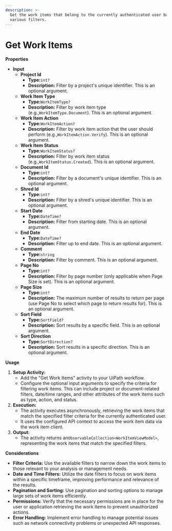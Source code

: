```yaml
---
description: >-
  Get the work items that belong to the currently authenticated user based on
  various filters.
---
```


# Get Work Items

**Properties**

* **Input**
  * **Project Id**
    * **Type:**`int?`
    * **Description:** Filter by a project's unique identifier. This is an optional argument.
  * **Work Item Type**
    * **Type:**`WorkItemType?`
    * **Description:** Filter by work item type (e.g.,`WorkItemType.Document`). This is an optional argument.
  * **Work Item Action**
    * **Type:**`WorkItemAction?`
    * **Description:** Filter by work item action that the user should perform (e.g.,`WorkItemAction.Verify`). This is an optional argument.
  * **Work Item Status**
    * **Type:**`WorkItemStatus?`
    * **Description:** Filter by work item status (e.g.,`WorkItemStatus.Created`). This is an optional argument.
  * **Document Id**
    * **Type:**`int?`
    * **Description:** Filter by a document's unique identifier. This is an optional argument.
  * **Shred Id**
    * **Type:**`int?`
    * **Description:** Filter by a shred's unique identifier. This is an optional argument.
  * **Start Date**
    * **Type:**`DateTime?`
    * **Description:** Filter from starting date. This is an optional argument.
  * **End Date**
    * **Type:**`DateTime?`
    * **Description:** Filter up to end date. This is an optional argument.
  * **Comment**
    * **Type:**`string`
    * **Description:** Filter by comment. This is an optional argument.
  * **Page No**
    * **Type:**`int?`
    * **Description:** Filter by page number (only applicable when Page Size is set). This is an optional argument.
  * **Page Size**
    * **Type:**`int?`
    * **Description:** The maximum number of results to return per page (use Page No to select which page to return results for). This is an optional argument.
  * **Sort Field**
    * **Type:**`SortField?`
    * **Description:** Sort results by a specific field. This is an optional argument.
  * **Sort Direction**
    * **Type:**`SortDirection?`
    * **Description:** Sort results in a specific direction. This is an optional argument.

**Usage**

1. **Setup Activity:**
   * Add the "Get Work Items" activity to your UiPath workflow.
   * Configure the optional input arguments to specify the criteria for filtering work items. This can include project or document-related filters, date/time ranges, and other attributes of the work items such as type, action, and status.
2. **Execution:**
   * The activity executes asynchronously, retrieving the work items that match the specified filter criteria for the currently authenticated user.
   * It uses the configured API context to access the work item data via the work item client.
3. **Output:**
   * The activity returns an`ObservableCollection<WorkItemViewModel>`, representing the work items that match the specified filters.

**Considerations**

* **Filter Criteria:** Use the available filters to narrow down the work items to those relevant to your analysis or management needs.
* **Date and Time Filters:** Utilize the date filters to focus on work items within a specific timeframe, improving performance and relevance of the results.
* **Pagination and Sorting:** Use pagination and sorting options to manage large sets of work items efficiently.
* **Permissions:** Verify that the necessary permissions are in place for the user or application retrieving the work items to prevent unauthorized actions.
* **Error Handling:** Implement error handling to manage potential issues such as network connectivity problems or unexpected API responses.

